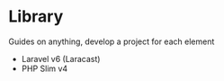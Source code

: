 # Library

Guides on anything, develop a project for each element

   - Laravel v6 (Laracast)
   - PHP Slim v4
